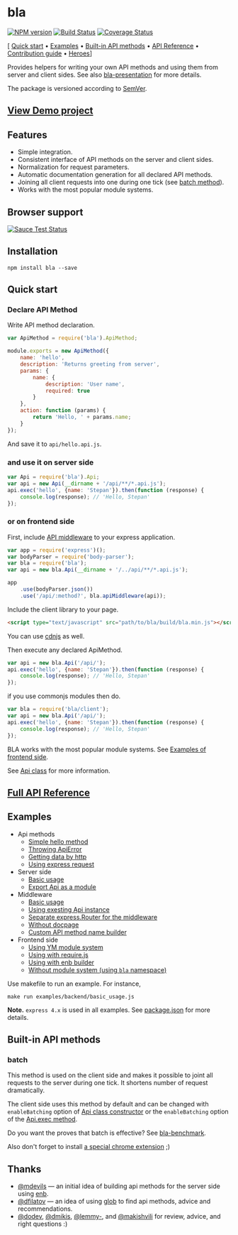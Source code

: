 # bla 
[![NPM version](https://badge.fury.io/js/bla.svg)](http://badge.fury.io/js/bla) [![Build Status](https://secure.travis-ci.org/baby-loris/bla.svg)](http://travis-ci.org/baby-loris/bla) [![Coverage Status](https://coveralls.io/repos/baby-loris/bla/badge.svg?branch=master)](https://coveralls.io/r/baby-loris/bla?branch=master)

\[ [Quick start](#quick-start) • [Examples](#examples) • [Built-in API methods](#built-in-api-methods) • [API Reference](REFERENCE.md) • [Contribution guide](CONTRIBUTION.md) • [Heroes](#thanks)\]

Provides helpers for writing your own API methods and using them from server and client sides. See also [bla-presentation](http://baby-loris.github.io/bla-presentation/) for more details.

The package is versioned according to [SemVer](http://semver.org).

## [View Demo project](https://github.com/baby-loris/weatherpic)

## Features
  * Simple integration.
  * Consistent interface of API methods on the server and client sides.
  * Normalization for request parameters.
  * Automatic documentation generation for all declared API methods.
  * Joining all client requests into one during one tick (see [batch method](#batch)).
  * Works with the most popular module systems.

## Browser support
[![Sauce Test Status](https://saucelabs.com/browser-matrix/baby-loris.svg)](https://saucelabs.com/u/baby-loris)

## Installation
```
npm install bla --save
```

## Quick start
### Declare API Method
Write API method declaration.
```javascript
var ApiMethod = require('bla').ApiMethod;

module.exports = new ApiMethod({
    name: 'hello',
    description: 'Returns greeting from server',
    params: {
        name: {
            description: 'User name',
            required: true
        }
    },
    action: function (params) {
        return 'Hello, ' + params.name;
    }
});
```

And save it to `api/hello.api.js`.

### and use it on server side
```javascript
var Api = require('bla').Api;
var api = new Api(__dirname + '/api/**/*.api.js');
api.exec('hello', {name: 'Stepan'}).then(function (response) {
    console.log(response); // 'Hello, Stepan'
});
```

### or on frontend side
First, include [API middleware](REFERENCE.md#express-middleware) to your express application.
```javascript
var app = require('express')();
var bodyParser = require('body-parser');
var bla = require('bla');
var api = new bla.Api(__dirname + '/../api/**/*.api.js');

app
    .use(bodyParser.json())
    .use('/api/:method?', bla.apiMiddleware(api));
```
Include the client library to your page.
```html
<script type="text/javascript" src="path/to/bla/build/bla.min.js"></script>
```
You can use [cdnjs](https://cdnjs.com/libraries/bla) as well.

Then execute any declared ApiMethod.
```javascript
var api = new bla.Api('/api/');
api.exec('hello', {name: 'Stepan'}).then(function (response) {
    console.log(response); // 'Hello, Stepan'
});
```

if you use commonjs modules then do.
```javascript
var bla = require('bla/client');
var api = new bla.Api('/api/');
api.exec('hello', {name: 'Stepan'}).then(function (response) {
    console.log(response); // 'Hello, Stepan'
});
```

BLA works with the most popular module systems. See [Examples of frontend side](#examples).

See [Api class](REFERENCE.md#class-api-bla) for more information.

## [Full API Reference](REFERENCE.md)

## Examples
  * Api methods
    * [Simple hello method](examples/api/hello.api.js)
    * [Throwing ApiError](examples/api/the-matrix-source.api.js)
    * [Getting data by http](examples/api/get-kittens.api.js)
    * [Using express request](examples/api/geolocation.api.js)
  * Server side
    * [Basic usage](examples/backend/basic_usage.js)
    * [Export Api as a module](examples/backend/export.js)
  * Middleware
    * [Basic usage](examples/middleware/basic_usage.js)
    * [Using exesting Api instance](examples/middleware/using_api_instance.js)
    * [Separate express.Router for the middleware](examples/middleware/api_router.js)
    * [Without docpage](examples/middleware/without_docpage.js)
    * [Custom API method name builder](examples/middleware/build_method_name.js)
  * Frontend side
    * [Using YM module system](examples/frontend/ym)
    * [Using with require.js](examples/frontend/requirejs)
    * [Using with enb builder](examples/frontend/enb)
    * [Without module system (using ```bla``` namespace)](examples/frontend/bla)

Use makefile to run an example. For instance,
```
make run examples/backend/basic_usage.js
```

**Note.** `express 4.x` is used in all examples. See [package.json](package.json#L31) for more details.

## Built-in API methods
### batch
This method is used on the client side and makes it possible to joint all requests to the server during one tick. It shortens number of request dramatically.

The client side uses this method by default and can be changed with `enableBatching` option of [Api class constructor](REFERENCE.md#constructorbasepath-options) or the `enableBatching` option of the [Api.exec method](REFERENCE.md#execmethodname-params-request).

Do you want the proves that batch is effective? See [bla-benchmark](https://github.com/baby-loris/bla-benchmark).

Also don't forget to install [a special chrome extension](https://github.com/baby-loris/bla-batch-chrome-extension) ;)

## Thanks
  * [@mdevils](https://github.com/mdevils/) — an initial idea of building api methods for the server side using [enb](https://github.com/enb-make/enb).
  * [@dfilatov](https://github.com/dfilatov/) — an idea of using [glob](https://github.com/isaacs/node-glob) to find api methods, advice and recommendations.
  * [@dodev](https://github.com/dodev), [@dmikis](https://github.com/dmikis), [@lemmy-](https://github.com/lemmy-), and [@makishvili](https://github.com/makishvili) for review, advice, and right questions :)
